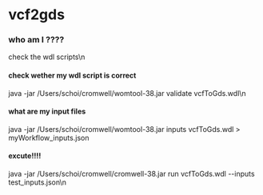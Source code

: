 # vcf2gds
### who am I ????
check the wdl scripts\n

#### check wether my wdl script is correct
java -jar /Users/schoi/cromwell/womtool-38.jar validate vcfToGds.wdl\n

#### what are my input files
java -jar /Users/schoi/cromwell/womtool-38.jar inputs vcfToGds.wdl > myWorkflow_inputs.json

#### excute!!!!
java -jar /Users/schoi/cromwell/cromwell-38.jar run vcfToGds.wdl --inputs test_inputs.json\n
